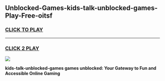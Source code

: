 
## Unblocked-Games-kids-talk-unblocked-games-Play-Free-oitsf
<h3>
<a href="https://premium76.site?title=kids-talk-unblocked-games&ref=22A">CLICK TO PLAY</a></h3>
<hr>

<h3>
<a href="https://premium76.site?title=kids-talk-unblocked-games&ref=22A">CLICK 2 PLAY</a>
  
</h3>

<a href="https://premium76.site?title=kids-talk-unblocked-games&ref=22A"><img src="https://clearcache.store/games.png"></a>


**kids-talk-unblocked-games games unblocked: Your Gateway to Fun and Accessible Online Gaming**
